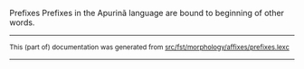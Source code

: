Prefixes
Prefixes in the Apurinã language are bound to beginning of other words.

* * *

<small>This (part of) documentation was generated from [src/fst/morphology/affixes/prefixes.lexc](https://github.com/giellalt/lang-apu/blob/main/src/fst/morphology/affixes/prefixes.lexc)</small>

---

